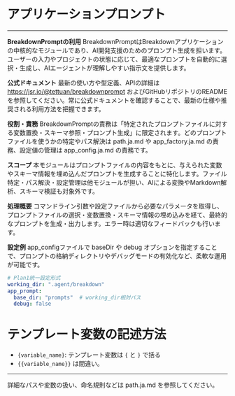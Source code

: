 # アプリケーションプロンプト

---

**BreakdownPromptの利用**
BreakdownPromptはBreakdownアプリケーションの中核的なモジュールであり、AI開発支援のためのプロンプト生成を担います。ユーザーの入力やプロジェクトの状態に応じて、最適なプロンプトを自動的に選択・生成し、AIエージェントが理解しやすい指示文を提供します。

**公式ドキュメント**
最新の使い方や型定義、APIの詳細は https://jsr.io/@tettuan/breakdownprompt およびGitHubリポジトリのREADMEを参照してください。常に公式ドキュメントを確認することで、最新の仕様や推奨される利用方法を把握できます。

**役割・責務**
BreakdownPromptの責務は「特定されたプロンプトファイルに対する変数置換・スキーマ参照・プロンプト生成」に限定されます。どのプロンプトファイルを使うかの特定やパス解決は path.ja.md や app_factory.ja.md の責務、設定値の管理は app_config.ja.md の責務です。

**スコープ**
本モジュールはプロンプトファイルの内容をもとに、与えられた変数やスキーマ情報を埋め込んだプロンプトを生成することに特化します。ファイル特定・パス解決・設定管理は他モジュールが担い、AIによる変換やMarkdown解析、スキーマ検証も対象外です。

**処理概要**
コマンドライン引数や設定ファイルから必要なパラメータを取得し、プロンプトファイルの選択・変数置換・スキーマ情報の埋め込みを経て、最終的なプロンプトを生成・出力します。エラー時は適切なフィードバックも行います。

**設定例**
app_configファイルで baseDir や debug オプションを指定することで、プロンプトの格納ディレクトリやデバッグモードの有効化など、柔軟な運用が可能です。

```yaml
# Plan1統一設定形式
working_dir: ".agent/breakdown"
app_prompt:
  base_dir: "prompts"  # working_dir相対パス
  debug: false
```

# テンプレート変数の記述方法
- `{variable_name}`: テンプレート変数は `{` と `}` で括る
- `{{variable_name}}` は間違い。

---

詳細なパスや変数の扱い、命名規則などは path.ja.md を参照してください。

